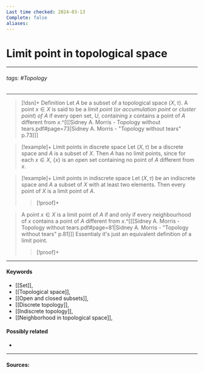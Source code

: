 ```yaml
---
Last time checked: 2024-03-13
Complete: false
aliases:
---
```

# Limit point in topological space
***
###### tags: #Topology 
***
>[!dsn]+ Definition
>Let $A$ be a subset of a topological space $(X,\tau)$. A point $x\in X$ is said to be a *limit point* (or *accumulation point* or *cluster point*) *of $A$* if every open set, $U$, containing $x$ contains a point of $A$ different from $x$.^[[[Sidney A. Morris - Topology without tears.pdf#page=73|Sidney A. Morris - "Topology without tears" p.73]]]

>[!example]+ Limit points in discrete space 
>Let $(X,\tau)$ be a discrete space and $A$ is a subset of $X$. Then $A$ has no limit points, since for each $x\in X$, $\{x\}$ is an open set containing no point of $A$ different from $x$.

>[!example]+ Limit points in indiscrete space
>Let $(X,\tau)$ be an indiscrete space and $A$ a subset of $X$ with at least two elements. Then every point of $X$ is a limit point of $A$.
>>[!proof]+
>>

>A point $x\in X$ is a limit point of $A$ if and only if every neighbourhood of $x$ contains a point of $A$ different from $x$.^[[[Sidney A. Morris - Topology without tears.pdf#page=81|Sidney A. Morris - "Topology without tears" p.81]]]
>Essentialy it's just an equivalent definition of a limit point.
>>[!proof]+
>>

***
#### Keywords
- [[Set]],
- [[Topological space]],
- [[Open and closed subsets]],
- [[Discrete topology]],
- [[Indiscrete topology]],
- [[Neighborhood in topological space]],
#### Possibly related
- 
***
#### Sources: